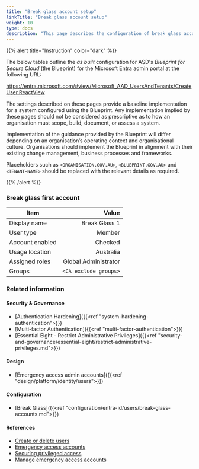 ```yaml
---
title: "Break glass account setup"
linkTitle: "Break glass account setup"
weight: 10
type: docs
description: "This page describes the configuration of break glass accounts within Microsoft Entra ID associated with systems built according to the guidance provided by ASD's Blueprint for Secure Cloud."
---
```


{{% alert title="Instruction" color="dark" %}}

The below tables outline the *as built* configuration for ASD's *Blueprint for Secure Cloud* (the Blueprint) for the Microsoft Entra admin portal at the following URL:

<https://entra.microsoft.com/#view/Microsoft_AAD_UsersAndTenants/CreateUser.ReactView>

The settings described on these pages provide a baseline implementation for a system configured using the Blueprint. Any implementation implied by these pages should not be considered as prescriptive as to how an organisation must scope, build, document, or assess a system.

Implementation of the guidance provided by the Blueprint will differ depending on an organisation’s operating context and organisational culture. Organisations should implement the Blueprint in alignment with their existing change management, business processes and frameworks.

Placeholders such as `<ORGANISATION.GOV.AU>`, `<BLUEPRINT.GOV.AU>` and `<TENANT-NAME>` should be replaced with the relevant details as required.

{{% /alert %}}

### Break glass first account

| Item            |                 Value |
| --------------- | --------------------: |
| Display name    |         Break Glass 1 |
| User type       |                Member |
| Account enabled |               Checked |
| Usage location  |             Australia |
| Assigned roles  |  Global Administrator |
| Groups          | `<CA exclude groups>` |



### Related information

#### Security & Governance

* [Authentication Hardening]({{<ref "system-hardening-authentication">}})
* [Multi-factor Authentication]({{<ref "multi-factor-authentication">}})
* [Essential Eight - Restrict Administrative Privileges]({{<ref "security-and-governance/essential-eight/restrict-administrative-privileges.md">}})

#### Design

* [Emergency access admin accounts]({{<ref "design/platform/identity/users">}})

#### Configuration

* [Break Glass]({{<ref "configuration/entra-id/users/break-glass-accounts.md">}})

#### References

* [Create or delete users](https://learn.microsoft.com/entra/fundamentals/how-to-create-delete-users)
* [Emergency access accounts](https://learn.microsoft.com/entra/architecture/security-operations-privileged-accounts)
* [Securing privileged access](https://learn.microsoft.com/entra/identity/role-based-access-control/security-planning)
* [Manage emergency access accounts](https://learn.microsoft.com/entra/identity/role-based-access-control/security-emergency-access)
  